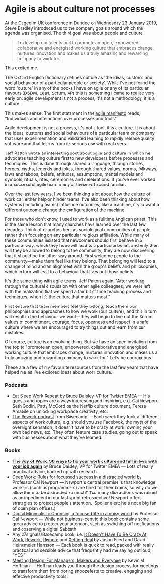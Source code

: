 # Agile is about culture not processes

At the Cegedim UK conference in Dundee on Wednesday 23 January 2019, Steve Bradley introduced us to the company goals around which the agenda was organised. The third goal was about people and culture:

> To develop our talents and to promote an open, empowered, collaborative and energised working culture that embraces change, nurtures innovation and makes us a truly amazing and rewarding company to work for.

This excited me.

The Oxford English Dictionary defines culture as 'the ideas, customs and social behaviour of a particular people or society'. While I've not found the word 'culture' in any of the books I have on agile or any of its particular flavours (DSDM, Lean, Scrum, XP) this is something I came to realise very early on: agile development is not a process, it's not a methodology, it is a culture.

This makes sense. The first statement in the [agile manifesto](https://agilemanifesto.org/) reads, "Individuals and interactions over processes and tools". 

Agile development is not a process, it's not a tool, it is a culture. It is about the ideas, customs and social behaviours of a particular team or company that uses experimentation and validated learning to rapidly release quality software and that learns from its serious use with real users.

Jeff Patton wrote an interesting post about [agile and culture](https://www.jpattonassociates.com/agile-is-culture-not-process/) in which he advocates teaching culture first to new developers before processes and techniques. This is done through shared a language, through stories, heroes, myths, legends and jokes, through shared values, norms, folkways, laws and taboos, beliefs, attitudes, assumptions, mental models and symbols, rituals, rites, ceremonies and celebrations. If you've ever worked in a successful agile team many of these will sound familiar.

Over the last few years, I've been thinking a lot about how the culture of work can either help or hinder teams. I've also been thinking about how systems (including teams) influence outcomes; like a machine, if you want a different outcome change the configuration of the machine.

For those who don't know, I used to work as a fulltime Anglican priest. This is the same lesson that many churches have learned over the last few decades. Think of churches here as sociological communities of people, rather than focusing on any particular relgious affiliation. While many of these communities insisted that newcomers should first behave in a particular way, which they hope will lead to a particular belief, and only then will they be allowed to belong to the community, they are now discovering that it should be the other way around. First welcome people to the community—make them feel like they belong. That belonging will lead to a change of mind and an alignment with the group's beliefs and philosophies, which in turn will lead to a behaviour that lives out those beliefs.

It's the same thing with agile teams. Jeff Patton again, "After working through the cultural discussion with other agile colleagues, we were left with the realization that we spend a fair bit of time teaching process and techniques, when it’s the culture that matters most."

First ensure that team members feel they belong, teach them our philosophies and approaches to how we work (our culture), and this in turn will result in the behaviour we want—they will begin to live out the Scrum values of commitment, courage, focus, openness and respect in a safe culture where we are encouraged to try things out and learn from our mistakes.

Of course, culture is an evolving thing. But we have an open invitation from the top to "promote an open, empowered, collaborative and energised working culture that embraces change, nurtures innovation and makes us a truly amazing and rewarding company to work for." Let's be courageous.

These are a few of my favourite resources from the last few years that have helped me as I've explored ideas about work culture.


### Podcasts

* [Eat Sleep Work Repeat](https://eatsleepworkrepeat.fm) by Bruce Daisley, VP for Twitter EMEA — His guests and topics are always interesting and inspiring, e.g. Cal Newport, Seth Godin, Patty McCord on the Netflix culture document, Teresa Amabile on unlocking workplace creativity, etc.
* [The Rework podcast](https://rework.fm/) from Basecamp — Each week they look at different aspects of work culture, e.g. should you use Facebook, the myth of the overnight sensation, it doesn't have to be crazy at work, owning your own bad news, etc. They often feature case studies, going out to speak with businesses about what they've learned.


### Books

* [**The Joy of Work: 30 ways to fix your work culture and fall in love with your job again**](https://eatsleepworkrepeat.fm/book/) by Bruce Daisley, VP for Twitter EMEA — Lots of really practical advice, backed up with research.
* [Deep Work: Rules for focussed success in a distracted world](http://calnewport.com/books/deep-work/) by Professor Cal Newport — Newport's central premise is that knowledge workers (such as programmers) are hired for their brains, so why do we allow them to be distracted so much? Too many distractions was raised as an inpediment in our last sprint retrospective! Newport offers strategies to protect people's attention. (Spoiler alert: he's not a big fan of open plan offices.)
* [Digital Minimalism: Choosing a focused life in a noisy world](http://calnewport.com/books/digital-minimalism/) by Professor Cal Newport — While not business-centric this book contains some great advice to protect your attention, such as switching off notifications and observing a digital Sabbath.
* Any 37signals/Basecamp book, i.e. [It Doesn't Have To Be Crazy At Work](https://basecamp.com/books/calm), [Rework](https://basecamp.com/books/rework), [Remote](https://basecamp.com/books/remote) and [Getting Real](https://basecamp.com/books/getting-real) by Jason Fried and David Heinemeier Hansson — Each book is quick to read, packed with really practical and sensible advice that frequently had me saying out loud, "YES!"
* [Meeting Design: For Managers, Makers and Everyone](https://rosenfeldmedia.com/books/meeting-design/) by Kevin M Hoffman — Hoffman leads you through the design process for meetings to transform them from boring snoozefests to creative, engaging and effective productivity tools.
